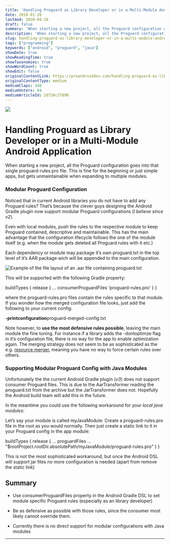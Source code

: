 ```yaml
---
title: 'Handling Proguard as Library Developer or in a Multi-Module Android Application'
date: 2018-01-20
lastmod: 2020-04-18
draft: false
summary: 'When starting a new project, all the Proguard configuration goes into that single proguard-rules.pro file. This is fine for the beginning…'
description: 'When starting a new project, all the Proguard configuration goes into that single proguard-rules.pro file. This is fine for the beginning…'
slug: handling-proguard-as-library-developer-or-in-a-multi-module-android-application
tags: ["programming"]
keywords: ["android", "proguard", "java"]
showDate: true
showReadingTime: true
showTaxonomies: true
showWordCount: true
showEdit: false
originalContentLink: https://proandroiddev.com/handling-proguard-as-library-developer-or-in-a-multi-module-android-application-2d738c37890
originalContentType: medium
mediumClaps: 348
mediumVoters: 84
mediumArticleId: 2d738c37890
---
```

![](https://miro.medium.com/1*pIPLwP3QApfqsq3fJ5n_VQ.jpeg)

# Handling Proguard as Library Developer or in a Multi-Module Android Application

When starting a new project, all the Proguard configuration goes into that single proguard-rules.pro file. This is fine for the beginning or just simple apps, but gets unmaintainable when expanding to multiple modules.

### Modular Proguard Configuration

Noticed that in current Android libraries you do not have to add any Proguard rules? That’s because the clever guys designing the Android Gradle plugin now support modular Proguard configurations (_I believe since v2_).

Even with local modules, push the rules to the respective module to keep Proguard contained, descriptive and maintainable. This has the main advantage that the configuration lifecycle follows the one of the module itself (e.g. when the module gets deleted all Proguard rules with it etc.)

Each dependency or module may package it’s own proguard.txt in the top level of it’s AAR package wich will be appended to the main configuration.

![Example of the file layout of an .aar file containing proguard.txt](https://miro.medium.com/1*Rv3I8L5fkr3NFT-gbfXbSg.png)

This will be supported with the following Gradle property:

buildTypes {
    release {
        ...
        consumerProguardFiles 'proguard-rules.pro'
    }
}

where the proguard-rules.pro files contain the rules specific to that module. If you wonder how the merged configuration file looks, just add the following to your current config:

**-printconfiguration**proguard-merged-config.txt

Note however, to **use the most defensive rules possible**, leaving the main module the fine tuning. For instance if a library adds the -dontoptimze flag in it’s configuration file, there is no way for the app to enable optimization again. The merging strategy does not seem to be as sophisticated as the e.g. [resource merger](https://developer.android.com/studio/write/add-resources.html#resource_merging), meaning you have no way to force certain rules over others.

### Supporting Modular Proguard Config with Java Modules

Unfortunately the the current Android Gradle plugin (_v3_) does not support consumer Proguard files. This is due to the AarTransformer reading the proguard.txt from the archive but the JarTransformer does not. Hopefully the Android build team will add this in the future.

In the meantime you could use the following workaround for your _local java modules:_

Let’s say your module is called myJavaModule: Create a proguard-rules.pro file in the root as you would normally. Then just create a static link to it in your Proguard config in the app module:

buildTypes {
    release {
        ...
        proguardFiles ... "$rootProject.rootDir.absolutePath/myJavaModule/proguard-rules.pro"
    }
}

This is not the most sophisticated workaround, but once the Android DSL will support jar files no more configuration is needed (apart from remove the static link)

## Summary

- Use consumerProguardFiles property in the Android Gradle DSL to set module specific Proguard rules (especially as an library developer)

- Be as defensive as possible with those rules, since the consumer most likely cannot override them.

- Currently there is no direct support for modular configurations with Java modules
---
